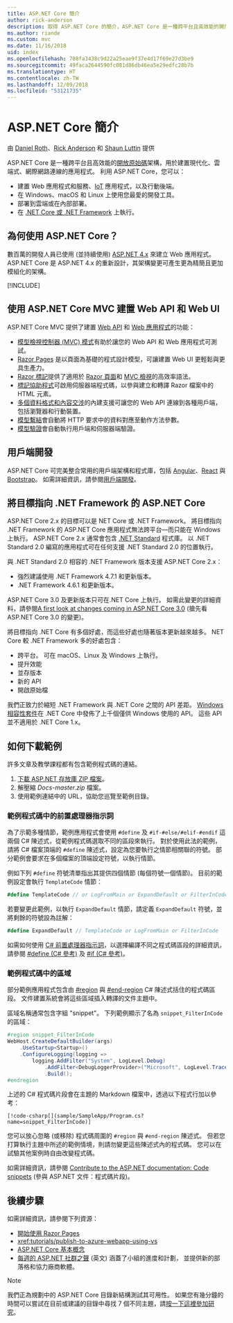 ```yaml
---
title: ASP.NET Core 簡介
author: rick-anderson
description: 取得 ASP.NET Core 的簡介，ASP.NET Core 是一種跨平台且高效能的開放原始碼架構，用於建置現代化、雲端式、網際網路連線的應用程式。
ms.author: riande
ms.custom: mvc
ms.date: 11/16/2018
uid: index
ms.openlocfilehash: 708fa3438c9d22a25eae9f37e4d17f69e27d3be9
ms.sourcegitcommit: 49faca2644590fc081d86db46ea5e29edfc28b7b
ms.translationtype: HT
ms.contentlocale: zh-TW
ms.lasthandoff: 12/09/2018
ms.locfileid: "53121735"
---
```

# <a name="introduction-to-aspnet-core"></a>ASP.NET Core 簡介

由 [Daniel Roth](https://github.com/danroth27)、[Rick Anderson](https://twitter.com/RickAndMSFT) 和 [Shaun Luttin](https://twitter.com/dicshaunary) 提供

ASP.NET Core 是一種跨平台且高效能的[開放原始碼](https://github.com/aspnet/home)架構，用於建置現代化、雲端式、網際網路連線的應用程式。 利用 ASP.NET Core，您可以：

* 建置 Web 應用程式和服務、[IoT](https://www.microsoft.com/internet-of-things/) 應用程式，以及行動後端。
* 在 Windows、macOS 和 Linux 上使用您最愛的開發工具。
* 部署到雲端或在內部部署。
* 在 [.NET Core 或 .NET Framework](/dotnet/articles/standard/choosing-core-framework-server) 上執行。

## <a name="why-use-aspnet-core"></a>為何使用 ASP.NET Core？

數百萬的開發人員已使用 (並持續使用) [ASP.NET 4.x](/aspnet/overview) 來建立 Web 應用程式。 ASP.NET Core 是 ASP.NET 4.x 的重新設計，其架構變更可產生更為精簡且更加模組化的架構。

[!INCLUDE[](~/includes/benefits.md)]

## <a name="build-web-apis-and-web-ui-using-aspnet-core-mvc"></a>使用 ASP.NET Core MVC 建置 Web API 和 Web UI

ASP.NET Core MVC 提供了建置 [Web API](xref:tutorials/first-web-api) 和 [Web 應用程式](xref:tutorials/razor-pages/index)的功能：

* [模型檢視控制器 (MVC) 模式](xref:mvc/overview)有助於讓您的 Web API 和 Web 應用程式可測試。
* [Razor Pages](xref:razor-pages/index) 是以頁面為基礎的程式設計模型，可讓建置 Web UI 更輕鬆與更具生產力。
* [Razor 標記](xref:mvc/views/razor)提供了適用於 [Razor 頁面](xref:razor-pages/index)和 [MVC 檢視](xref:mvc/views/overview)的高效率語法。
* [標記協助程式](xref:mvc/views/tag-helpers/intro)可啟用伺服器端程式碼，以參與建立和轉譯 Razor 檔案中的 HTML 元素。
* [多個資料格式和內容交涉](xref:web-api/advanced/formatting)的內建支援可讓您的 Web API 連線到各種用戶端，包括瀏覽器和行動裝置。
* [模型繫結](xref:mvc/models/model-binding)會自動將 HTTP 要求中的資料對應至動作方法參數。
* [模型驗證](xref:mvc/models/validation)會自動執行用戶端和伺服器端驗證。

## <a name="client-side-development"></a>用戶端開發

ASP.NET Core 可完美整合常用的用戶端架構和程式庫，包括 [Angular](xref:spa/angular)、[React](xref:spa/react) 與 [Bootstrap](https://getbootstrap.com/)。 如需詳細資訊，請參閱[用戶端開發](xref:client-side/index)。

<a name="target-framework"></a>

## <a name="aspnet-core-targeting-net-framework"></a>將目標指向 .NET Framework 的 ASP.NET Core

ASP.NET Core 2.x 的目標可以是 NET Core 或 .NET Framework。 將目標指向 .NET Framework 的 ASP.NET Core 應用程式無法跨平台&mdash;而只能在 Windows 上執行。 ASP.NET Core 2.x 通常會包含 [.NET Standard](/dotnet/standard/net-standard) 程式庫。 以 .NET Standard 2.0 編寫的應用程式可在任何支援 .NET Standard 2.0 的位置執行。

與 .NET Standard 2.0 相容的 .NET Framework 版本支援 ASP.NET Core 2.x：

* 強烈建議使用 .NET Framework 4.7.1 和更新版本。
* .NET Framework 4.6.1 和更新版本。

ASP.NET Core 3.0 及更新版本只可在.NET Core 上執行。 如需此變更的詳細資料，請參閱[A first look at changes coming in ASP.NET Core 3.0](https://blogs.msdn.microsoft.com/webdev/2018/10/29/a-first-look-at-changes-coming-in-asp-net-core-3-0/) (搶先看 ASP.NET Core 3.0 的變更)。

將目標指向 .NET Core 有多個好處，而這些好處也隨著版本更新越來越多。 NET Core 較 .NET Framework 多的好處包含：

* 跨平台。 可在 macOS、Linux 及 Windows 上執行。
* 提升效能
* 並存版本
* 新的 API
* 開啟原始檔

我們正致力於縮短 .NET Framework 與 .NET Core 之間的 API 差距。 [Windows 相容性套件](/dotnet/core/porting/windows-compat-pack)在 .NET Core 中發佈了上千個僅供 Windows 使用的 API。 這些 API 並不適用於 .NET Core 1.x。

## <a name="how-to-download-a-sample"></a>如何下載範例

許多文章及教學課程都有包含範例程式碼的連結。

1. [下載 ASP.NET 存放庫 ZIP 檔案](https://codeload.github.com/aspnet/Docs/zip/master)。
1. 解壓縮 *Docs-master.zip* 檔案。
1. 使用範例連結中的 URL，協助您巡覽至範例目錄。

### <a name="preprocessor-directives-in-sample-code"></a>範例程式碼中的前置處理器指示詞

為了示範多種情節，範例應用程式會使用 `#define` 及 `#if-#else/#elif-#endif` 這兩個 C# 陳述式，從範例程式碼選取不同的區段來執行。 對於使用此法的範例，請將 C# 檔案頂端的 `#define` 陳述式，設定為您要執行之情節相關聯的符號。 部分範例會要求在多個檔案的頂端設定符號，以執行情節。

例如下列 `#define` 符號清單指出其提供四個情節 (每個符號一個情節)。 目前的範例設定會執行 `TemplateCode` 情節：

```csharp
#define TemplateCode // or LogFromMain or ExpandDefault or FilterInCode
```

若要變更此範例，以執行 `ExpandDefault` 情節，請定義 `ExpandDefault` 符號，並將剩餘的符號設為註解：

```csharp
#define ExpandDefault // TemplateCode or LogFromMain or FilterInCode
```

如需如何使用 [C# 前置處理器指示詞](/dotnet/csharp/language-reference/preprocessor-directives/)，以選擇編譯不同之程式碼區段的詳細資訊，請參閱 [#define (C# 參考)](/dotnet/csharp/language-reference/preprocessor-directives/preprocessor-define) 及 [#if (C# 參考)](/dotnet/csharp/language-reference/preprocessor-directives/preprocessor-if)。

### <a name="regions-in-sample-code"></a>範例程式碼中的區域

部分範例應用程式包含由 [#region](/dotnet/csharp/language-reference/preprocessor-directives/preprocessor-region) 與 [#end-region](/dotnet/csharp/language-reference/preprocessor-directives/preprocessor-endregion) C# 陳述式括住的程式碼區段。 文件建置系統會將這些區域插入轉譯的文件主題中。  

區域名稱通常包含字組 "snippet"。 下列範例顯示了名為 `snippet_FilterInCode` 的區域：

```csharp
#region snippet_FilterInCode
WebHost.CreateDefaultBuilder(args)
    .UseStartup<Startup>()
    .ConfigureLogging(logging =>
        logging.AddFilter("System", LogLevel.Debug)
            .AddFilter<DebugLoggerProvider>("Microsoft", LogLevel.Trace))
            .Build();
#endregion
```

上述的 C# 程式碼片段會在主題的 Markdown 檔案中，透過以下程式行加以參考：

```
[!code-csharp[](sample/SampleApp/Program.cs?name=snippet_FilterInCode)]
```

您可以放心忽略 (或移除) 程式碼周圍的 `#region` 與 `#end-region` 陳述式。 但若您打算執行主題中所述的範例情境，則請勿變更這些陳述式內的程式碼。 您可以在試驗其他案例時自由改變程式碼。

如需詳細資訊，請參閱 [Contribute to the ASP.NET documentation: Code snippets](https://github.com/aspnet/Docs/blob/master/CONTRIBUTING.md#code-snippets) (參與 ASP.NET 文件：程式碼片段)。

## <a name="next-steps"></a>後續步驟

如需詳細資訊，請參閱下列資源：

* [開始使用 Razor Pages](xref:tutorials/razor-pages/razor-pages-start)
* <xref:tutorials/publish-to-azure-webapp-using-vs>
* [ASP.NET Core 基本概念](xref:fundamentals/index)
* [每週的 ASP.NET 社群之聲](https://live.asp.net/) \(英文\) 涵蓋了小組的進度和計劃， 並提供新的部落格和協力廠商軟體。

> [!NOTE]
> 我們正為規劃中的 ASP.NET Core 目錄新結構測試其可用性。  如果您有幾分鐘的時間可以嘗試在目前或建議的目錄中尋找 7 個不同主題，請[按一下這裡參加研究](https://dpk4xbh5.optimalworkshop.com/treejack/aa11wn82)。
